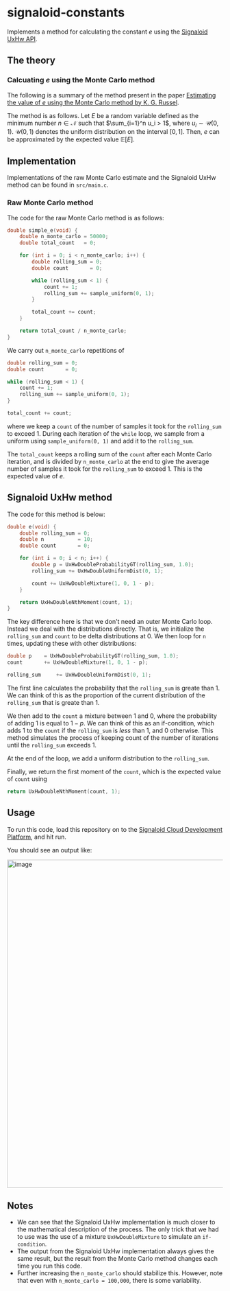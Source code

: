 # signaloid-constants

Implements a method for calculating the constant $e$ using the [Signaloid UxHw API](https://docs.signaloid.io/docs/hardware-api/).


## The theory

### Calcuating $e$ using the Monte Carlo method

The following is a summary of the method present in the paper [Estimating the value of $e$ using the Monte Carlo method by K. G. Russel](https://www.jstor.org/stable/2685243?seq=1#page_scan_tab_contents).

The method is as follows. Let $E$ be a random variable defined as the minimum number $n \in \mathcal{N}$ such that $\sum_{i=1}^n u_i > 1$, where $u_i \sim \mathcal{U}(0, 1)$. $\mathcal{U}(0, 1)$ denotes the uniform distribution on the interval $[0, 1]$. Then, $e$ can be approximated by the expected value $\mathbb{E}[E]$.

## Implementation
Implementations of the raw Monte Carlo estimate and the Signaloid UxHw method can be found in `src/main.c`.

### Raw Monte Carlo method

The code for the raw Monte Carlo method is as follows:
```C
double simple_e(void) {
	double n_monte_carlo = 50000;
	double total_count   = 0;

	for (int i = 0; i < n_monte_carlo; i++) {
		double rolling_sum = 0;
		double count       = 0;

		while (rolling_sum < 1) {
			count += 1;
			rolling_sum += sample_uniform(0, 1);
		}

		total_count += count;
	}

	return total_count / n_monte_carlo;
}
```

We carry out `n_monte_carlo` repetitions of
```C
double rolling_sum = 0;
double count       = 0;

while (rolling_sum < 1) {
	count += 1;
	rolling_sum += sample_uniform(0, 1);
}

total_count += count;
```
where we keep a `count` of the number of samples it took for the `rolling_sum` to exceed 1. During each iteration of the `while` loop, we sample from a uniform using `sample_uniform(0, 1)` and add it to the `rolling_sum`.

The `total_count` keeps a rolling sum of the `count` after each Monte Carlo iteration, and is divided by `n_monte_carlo` at the end to give the average number of samples it took for the `rolling_sum` to exceed 1. This is the expected value of $e$.

## Signaloid UxHw method
The code for this method is below:

```C
double e(void) {
	double rolling_sum = 0;
	double n           = 10;
	double count       = 0;

	for (int i = 0; i < n; i++) {
		double p = UxHwDoubleProbabilityGT(rolling_sum, 1.0);
		rolling_sum += UxHwDoubleUniformDist(0, 1);

		count += UxHwDoubleMixture(1, 0, 1 - p);
	}

	return UxHwDoubleNthMoment(count, 1);
}
```

The key difference here is that we don't need an outer Monte Carlo loop. Instead we deal with the distributions directly. That is, we initialize the `rolling_sum` and `count` to be delta distributions at 0. We then loop for `n` times, updating these with other distributions:
```C
double p 	= UxHwDoubleProbabilityGT(rolling_sum, 1.0);
count 		+= UxHwDoubleMixture(1, 0, 1 - p);

rolling_sum 	+= UxHwDoubleUniformDist(0, 1);
```

The first line calculates the probability that the `rolling_sum` is greate than 1. We can think of this as the proportion of the current distribution of the `rolling_sum` that is greate than 1.

We then add to the `count` a mixture between 1 and 0, where the probability of adding 1 is equal to $1-p$. We can think of this as an if-condition, which adds 1 to the `count` if the `rolling_sum` is *less* than 1, and 0 otherwise. This method simulates the process of keeping count of the number of iterations until the `rolling_sum` exceeds 1.

At the end of the loop, we add a uniform distribution to the `rolling_sum`.

Finally, we return the first moment of the `count`, which is the expected value of `count` using
```C
return UxHwDoubleNthMoment(count, 1);
```

## Usage
To run this code, load this repository on to the [Signaloid Cloud Development Platform](https://signaloid.io/repositories), and hit run. 

You should see an output like:

<img width="765" alt="image" src="https://github.com/janithpet/signaloid-constants/assets/22471198/2b8bd347-a5ff-46db-91e4-379b30323847">

## Notes
- We can see that the Signaloid UxHw implementation is much closer to the mathematical description of the process. The only trick that we had to use was the use of a mixture `UxHwDoubleMixture` to simulate an `if-condition`.
- The output from the Signaloid UxHw implementation always gives the same result, but the result from the Monte Carlo method changes each time you run this code.
- Further increasing the `n_monte_carlo` should stabilize this. However, note that even with `n_monte_carlo = 100,000`, there is some variability.
